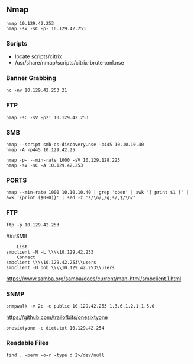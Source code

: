 ## Nmap
```
nmap 10.129.42.253
nmap -sV -sC -p- 10.129.42.253
```

###    Scripts
* locate scripts/citrix
* /usr/share/nmap/scripts/citrix-brute-xml.nse

###    Banner Grabbing
```
nc -nv 10.129.42.253 21
```

###    FTP
```
nmap -sC -sV -p21 10.129.42.253
```

###    SMB
```
nmap --script smb-os-discovery.nse -p445 10.10.10.40
nmap -A -p445 10.129.42.25
```

```
nmap -p- --min-rate 1000 -sV 10.129.128.223
nmap -sV -sC -A 10.129.42.253
```

### PORTS
```
nmap --min-rate 1000 10.10.10.40 | grep 'open' | awk '{ print $1 }' | awk '{print ($0+0)}' | sed -z 's/\n/,/g;s/,$/\n/'
```

### FTP
```
ftp -p 10.129.42.253
```

###SMB
```
    List
smbclient -N -L \\\\10.129.42.253
    Connect
smbclient \\\\10.129.42.253\\users
smbclient -U bob \\\\10.129.42.253\\users
```

https://www.samba.org/samba/docs/current/man-html/smbclient.1.html

### SNMP
```
snmpwalk -v 2c -c public 10.129.42.253 1.3.6.1.2.1.1.5.0
```
https://github.com/trailofbits/onesixtyone
```
onesixtyone -c dict.txt 10.129.42.254
```

### Readable Files
```
find . -perm -o=r -type d 2>/dev/null
```